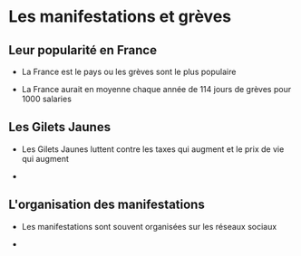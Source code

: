 # Les manifestations et grèves

## Leur popularité en France

- La France est le pays ou les grèves sont le plus populaire

- La France aurait en moyenne chaque année de 114 jours de grèves pour 1000 salaries

## Les Gilets Jaunes

- Les Gilets Jaunes luttent contre les taxes qui augment et le prix de vie qui augment

- 

## L'organisation des manifestations

- Les manifestations sont souvent organisées sur les réseaux sociaux

- 